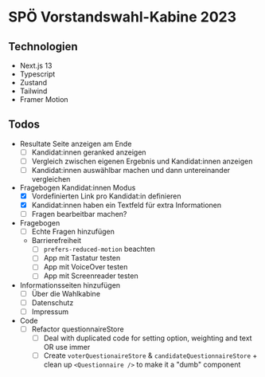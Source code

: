 # SPÖ Vorstandswahl-Kabine 2023

## Technologien
- Next.js 13
- Typescript
- Zustand
- Tailwind
- Framer Motion

## Todos
- Resultate Seite anzeigen am Ende
    - [ ] Kandidat:innen geranked anzeigen
    - [ ] Vergleich zwischen eigenen Ergebnis und Kandidat:innen anzeigen
    - [ ] Kandidat:innen auswählbar machen und dann untereinander vergleichen
- Fragebogen Kandidat:innen Modus
    - [x] Vordefinierten Link pro Kandidat:in definieren
    - [x] Kandidat:innen haben ein Textfeld für extra Informationen
    - [ ] Fragen bearbeitbar machen?
- Fragebogen
    - [ ] Echte Fragen hinzufügen
    - Barrierefreiheit
        - [ ] `prefers-reduced-motion` beachten
        - [ ] App mit Tastatur testen
        - [ ] App mit VoiceOver testen
        - [ ] App mit Screenreader testen
- Informationsseiten hinzufügen
    - [ ] Über die Wahlkabine
    - [ ] Datenschutz
    - [ ] Impressum
- Code
    - [ ] Refactor questionnaireStore
        - [ ] Deal with duplicated code for setting option, weighting and text OR use immer
        - [ ] Create `voterQuestionaireStore` & `candidateQuestionnaireStore` + clean up `<Questionnaire />` to make it a "dumb" component
